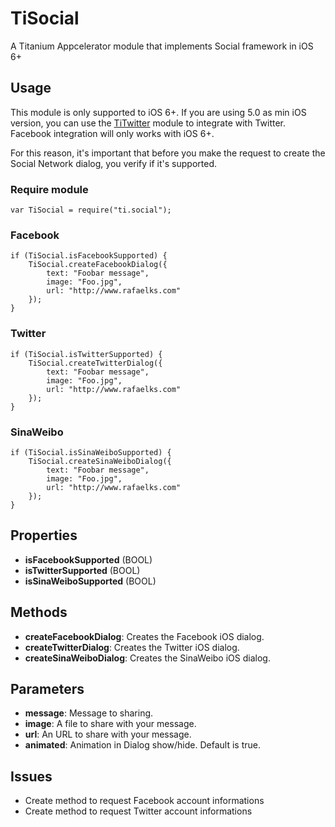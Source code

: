 # TiSocial

A Titanium Appcelerator module that implements Social framework in iOS 6+

## Usage

This module is only supported to iOS 6+. If you are using 5.0 as min iOS version, you can use the [TiTwitter](http://github.com/Nyvra/TiTwitter) module to integrate with Twitter. Facebook integration will only works with iOS 6+.

For this reason, it's important that before you make the request to create the Social Network dialog, you verify if it's supported.

### Require module

	var TiSocial = require("ti.social");
	
### Facebook
	
	if (TiSocial.isFacebookSupported) {
		TiSocial.createFacebookDialog({
			text: "Foobar message",
			image: "Foo.jpg",
			url: "http://www.rafaelks.com"
		});
	}
	
### Twitter

	if (TiSocial.isTwitterSupported) {
		TiSocial.createTwitterDialog({
			text: "Foobar message",
			image: "Foo.jpg",
			url: "http://www.rafaelks.com"
		});
	}
	
### SinaWeibo

	if (TiSocial.isSinaWeiboSupported) {
		TiSocial.createSinaWeiboDialog({
			text: "Foobar message",
			image: "Foo.jpg",
			url: "http://www.rafaelks.com"
		});
	}
	
## Properties

* **isFacebookSupported** (BOOL)
* **isTwitterSupported** (BOOL)
* **isSinaWeiboSupported** (BOOL)

## Methods

* **createFacebookDialog**: Creates the Facebook iOS dialog.
* **createTwitterDialog**: Creates the Twitter iOS dialog.
* **createSinaWeiboDialog**: Creates the SinaWeibo iOS dialog.

## Parameters

* **message**: Message to sharing.
* **image**: A file to share with your message.
* **url**: An URL to share with your message.
* **animated**: Animation in Dialog show/hide. Default is true.

## Issues

* Create method to request Facebook account informations
* Create method to request Twitter account informations